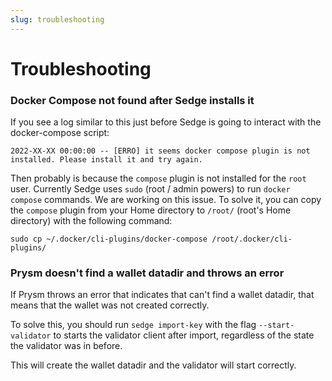 ```yaml
---
slug: troubleshooting
---
```


# Troubleshooting

### Docker Compose not found after Sedge installs it

If you see a log similar to this just before Sedge is going to interact with the docker-compose script:

```
2022-XX-XX 00:00:00 -- [ERRO] it seems docker compose plugin is not installed. Please install it and try again.
```

Then probably is because the `compose` plugin is not installed for the `root` user. Currently Sedge uses `sudo` (root /
admin powers) to run `docker compose` commands. We are working on this issue. To solve it, you can copy the `compose`
plugin from your Home directory to `/root/` (root's Home directory) with the following command:

```
sudo cp ~/.docker/cli-plugins/docker-compose /root/.docker/cli-plugins/
```

### Prysm doesn't find a wallet datadir and throws an error

If Prysm throws an error that indicates that can't find a wallet datadir, that means that the wallet was not created
correctly.

To solve this, you should run `sedge import-key` with the flag `--start-validator` to starts the validator client after
import, regardless of the state the validator was in before.

This will create the wallet datadir and the validator will start correctly.
